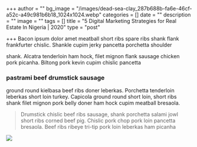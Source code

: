 +++
author = ""
bg_image = "/images/dead-sea-clay_287b688b-fa6e-46cf-a52c-a49c981b6b18_1024x1024.webp"
categories = []
date = ""
description = ""
image = ""
tags = []
title = "5 Digital Marketing Strategies for Real Estate In Nigeria | 2020"
type = "post"

+++
Bacon ipsum dolor amet meatball short ribs spare ribs shank flank frankfurter chislic. Shankle cupim jerky pancetta porchetta shoulder

 shank. Alcatra tenderloin ham hock, filet mignon flank sausage chicken pork picanha. Biltong pork kevin cupim chislic pancetta 

### pastrami beef drumstick sausage 

ground round kielbasa beef ribs doner leberkas. Porchetta tenderloin leberkas short loin turkey. Capicola ground round short loin, short ribs shank filet mignon pork belly doner ham hock cupim meatball bresaola.

> Drumstick chislic beef ribs sausage, shank porchetta salami jowl short ribs corned beef pig. Chislic pork chop pork loin pancetta bresaola. Beef ribs ribeye tri-tip pork loin leberkas ham picanha 

![](/images/teams/team-3.jpg)